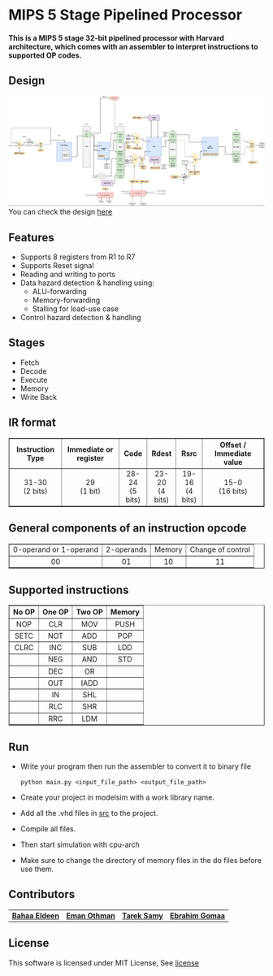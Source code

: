 # MIPS 5 Stage Pipelined Processor

#### This is a MIPS 5 stage 32-bit pipelined processor with Harvard architecture, which comes with an assembler to interpret instructions to supported OP codes.

####
## Design

<img src="arch_img.png" center>
You can check the design <a href="Design.pdf"> here</a>
<br>

## Features
- Supports 8 registers from R1 to R7
- Supports Reset signal
- Reading and writing to ports
- Data hazard detection & handling using:
	- ALU-forwarding
	- Memory-forwarding
  - Stalling for load-use case
- Control hazard detection & handling

## Stages
- Fetch
- Decode
- Execute
- Memory
- Write Back

## IR format

<table border="1" style="text-align:center">
<tr>
<th  style="text-align:center">Instruction Type</th>
<th  style="text-align:center">Immediate or register</th>
<th  style="text-align:center">Code</th>
<th  style="text-align:center">Rdest</th>
<th  style="text-align:center">Rsrc</th>
<th  style="text-align:center">Offset / Immediate value</th>
</tr>

<tr>
<td style="text-align:center">31-30 <br> (2 bits)</td>
<td style="text-align:center">29 <br> (1 bit)</td>
<td style="text-align:center"> 28-24 <br> (5 bits) </td>
<td style="text-align:center">23-20 <br> (4 bits)</td>
<td style="text-align:center"> 19-16 <br> (4 bits) </td>
<td style="text-align:center"> 15-0 <br> (16 bits) </td>
</tr>
</table>


## General components of an instruction opcode

<table border="1" style="text-align:center">
<tr>
<td style="text-align:center">0-operand or 1-operand </td>
<td style="text-align:center">2-operands</td>
<td style="text-align:center">Memory</td>
<td style="text-align:center">Change of control</td>
</tr>

<tr>
<td style="text-align:center">00</td>
<td style="text-align:center">01</td>
<td style="text-align:center">10</td>
<td style="text-align:center">11</td>
</tr>
</table>

## Supported instructions

<table border="1" style="text-align:center;width:100%">
<tr style="text-align:center">
<th  style="text-align:center">No OP</th>
<th  style="text-align:center">One OP</th>
<th  style="text-align:center">Two OP</th>
<th  style="text-align:center">Memory</th>
</tr>

<tr>
<td style="text-align:center">NOP</td>
<td style="text-align:center">CLR</td>
<td style="text-align:center">MOV</td>
<td style="text-align:center">PUSH</td>
</tr>

<tr>
<td style="text-align:center">SETC</td>
<td style="text-align:center">NOT</td>
<td style="text-align:center">ADD</td>
<td style="text-align:center">POP</td>
</tr>

<tr>
<td style="text-align:center">CLRC</td>
<td style="text-align:center">INC</td>
<td style="text-align:center">SUB</td>
<td style="text-align:center">LDD</td>
</tr>

<tr>
<td style="text-align:center"></td>
<td style="text-align:center">NEG</td>
<td style="text-align:center">AND</td>
<td style="text-align:center">STD</td>
</tr>

<tr>
<td style="text-align:center"></td>
<td style="text-align:center">DEC</td>
<td style="text-align:center">OR</td>
<td style="text-align:center"></td>
</tr>

<tr>
<td style="text-align:center"></td>
<td style="text-align:center">OUT</td>
<td style="text-align:center">IADD</td>
<td style="text-align:center"></td>
</tr>

<tr>
<td style="text-align:center"></td>
<td style="text-align:center">IN</td>
<td style="text-align:center">SHL</td>
<td style="text-align:center"></td>
</tr>

<tr>
<td style="text-align:center"></td>
<td style="text-align:center">RLC</td>
<td style="text-align:center">SHR</td>
<td style="text-align:center"></td>
</tr>

<tr>
<td style="text-align:center"></td>
<td style="text-align:center">RRC</td>
<td style="text-align:center">LDM</td>
<td style="text-align:center"></td>
</tr>

</table>

## Run

* Write your program then run the assembler to convert it to binary file
  ```
  python main.py <input_file_path> <output_file_path>
  ```

* Create your project in modelsim with a work library name.
* Add all the .vhd files in [src](src) to the project.

* Compile all files.
* Then start simulation with cpu-arch
* Make sure to change the directory of memory files in the do files before use them.


## Contributors
<table>
  <tr>
    <td align="center">
    <a href="https://github.com/bahaaEldeen1999" target="_black">
    <b>Bahaa Eldeen</b></a>
    </td>
    <td align="center">
    <a href="https://github.com/EmanOthman21" target="_black">
    <b>Eman Othman</b></a>
    </td>
    <td align="center">
    <a href="https://github.com/tarek99samy" target="_black">
    <b>Tarek Samy</b></a>
    </td>
    <td align="center">
    <a href="https://github.com/devyetii" target="_black">
    <b>Ebrahim Gomaa</b></a>
    </td>
  </tr>
 </table>

## License

This software is licensed under MIT License, See [license](LICENSE)
